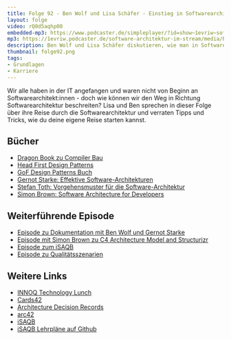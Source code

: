```yaml
---
title: Folge 92 - Ben Wolf und Lisa Schäfer - Einstieg in Softwarearchitektur
layout: folge
video: rQ0d5aqhp00
embedded-mp3: https://www.podcaster.de/simpleplayer/?id=show~1evriw~software-architektur-im-stream~pod-e9033a8af3d97c04f8294552d9&v=1637404078
mp3: https://1evriw.podcaster.de/software-architektur-im-stream/media/EinstiegSoftwareArchitektur.mp3
description: Ben Wolf und Lisa Schäfer diskutieren, wie man in Software-Architektur einsteigen kann.
thumbnail: folge92.png
tags:
- Grundlagen
- Karriere
---
```


Wir alle haben in der IT angefangen und waren nicht von Beginn an
Softwarearchitekt:innen - doch wie können wir den Weg in Richtung
Softwarearchitektur beschreiten? Lisa und Ben sprechen in dieser Folge
über ihre Reise durch die Softwarearchitektur und verraten
Tipps und Tricks, wie du deine eigene Reise starten kannst.

## Bücher

* [Dragon Book zu Compiler Bau](https://amzn.to/3FsJdh8)
* [Head First Design Patterns](https://amzn.to/3ny4VtT)
* [GoF Design Patterns Buch](https://amzn.to/3nBDYpw)
* [Gernot Starke: Effektive Software-Architekturen](https://amzn.to/3CC6Thp)
* [Stefan Toth: Vorgehensmuster für die Software-Architektur](https://amzn.to/3oLBJPB)
* [Simon Brown: Software Architecture for Developers](https://softwarearchitecturefordevelopers.com/)

## Weiterführende Episode

* [Episode zu Dokumentation mit Ben Wolf und Gernot Starke](/2021/10/28/folge87.html)
* [Episode mit Simon Brown zu C4 Architecture Model and Structurizr](/2021/01/22/folge36.html)
* [Episode zum iSAQB](/2020/06/26/folge003.html)
* [Episode zu Qualitätsszenarien](/2021/07/16/folge67.html)

## Weitere Links

* [INNOQ Technology Lunch](https://www.innoq.com/de/technology-lunch/)
* [Cards42](https://cards42.org)
* [Architecture Decision Records](https://www.cognitect.com/blog/2011/11/15/documenting-architecture-decisions)
* [arc42](https://arc42.org)
* [iSAQB](https://www.isaqb.org)
* [iSAQB Lehrpläne auf Github](https://isaqb-org.github.io)

